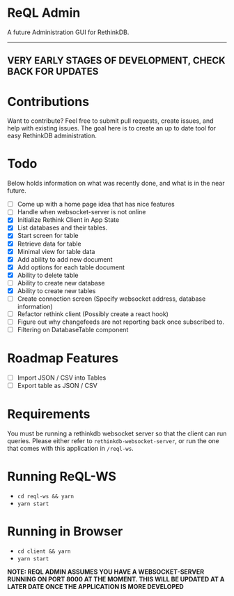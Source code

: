 # ReQL Admin

A future Administration GUI for RethinkDB.

----
**VERY EARLY STAGES OF DEVELOPMENT, CHECK BACK FOR UPDATES**
----

# Contributions

Want to contribute? Feel free to submit pull requests, create issues, and help with existing issues. The goal here is to create an up to date tool for easy RethinkDB administration.

# Todo

Below holds information on what was recently done, and what is in the near future.

- [ ] Come up with a home page idea that has nice features
- [ ] Handle when websocket-server is not online
- [X] Initialize Rethink Client in App State
- [X] List databases and their tables.
- [X] Start screen for table
- [X] Retrieve data for table
- [X] Minimal view for table data
- [X] Add ability to add new document
- [X] Add options for each table document
- [X] Ability to delete table
- [ ] Ability to create new database
- [X] Ability to create new tables
- [ ] Create connection screen (Specify websocket address, database information)
- [ ] Refactor rethink client (Possibly create a react hook)
- [ ] Figure out why changefeeds are not reporting back once subscribed to.
- [ ] Filtering on DatabaseTable component

# Roadmap Features
- [ ] Import JSON / CSV into Tables
- [ ] Export table as JSON / CSV

# Requirements

You must be running a rethinkdb websocket server so that the client can run queries. Please either refer to `rethinkdb-websocket-server`, or run the one that comes with this application in `/reql-ws`.

# Running ReQL-WS

- `cd reql-ws && yarn`
- `yarn start`

# Running in Browser

- `cd client && yarn`
- `yarn start`

**NOTE: REQL ADMIN ASSUMES YOU HAVE A WEBSOCKET-SERVER RUNNING ON PORT 8000 AT THE MOMENT. THIS WILL BE UPDATED AT A LATER DATE ONCE THE APPLICATION IS MORE DEVELOPED**
